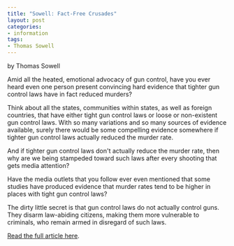 ```yaml
---
title: "Sowell: Fact-Free Crusades"
layout: post
categories:
- information
tags:
- Thomas Sowell
---
```


by Thomas Sowell

Amid all the heated, emotional advocacy of gun control, have you ever heard even one person present convincing hard evidence that tighter gun control laws have in fact reduced murders?

Think about all the states, communities within states, as well as foreign countries, that have either tight gun control laws or loose or non-existent gun control laws. With so many variations and so many sources of evidence available, surely there would be some compelling evidence somewhere if tighter gun control laws actually reduced the murder rate.

And if tighter gun control laws don't actually reduce the murder rate, then why are we being stampeded toward such laws after every shooting that gets media attention?

Have the media outlets that you follow ever even mentioned that some studies have produced evidence that murder rates tend to be higher in places with tight gun control laws?

The dirty little secret is that gun control laws do not actually control guns. They disarm law-abiding citizens, making them more vulnerable to criminals, who remain armed in disregard of such laws.

[Read the full article here](https://www.creators.com/read/thomas-sowell/04/13/fact-free-crusades).
